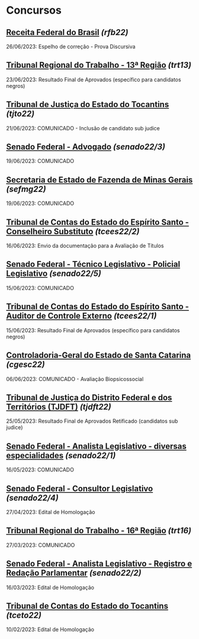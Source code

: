 # Concursos

## [Receita Federal do Brasil](./rfb22/) *(rfb22)*
26/06/2023: Espelho de correção - Prova Discursiva

## [Tribunal Regional do Trabalho - 13ª Região](./trt13/) *(trt13)*
23/06/2023: Resultado Final de Aprovados (específico para candidatos negros)

## [Tribunal de Justiça do Estado do Tocantins](./tjto22/) *(tjto22)*
21/06/2023: COMUNICADO - Inclusão de candidato sub judice

## [Senado Federal - Advogado](./senado22-3/) *(senado22/3)*
19/06/2023: COMUNICADO

## [Secretaria de Estado de Fazenda de Minas Gerais](./sefmg22/) *(sefmg22)*
19/06/2023: COMUNICADO

## [Tribunal de Contas do Estado do Espírito Santo - Conselheiro Substituto](./tcees22-2/) *(tcees22/2)*
16/06/2023: Envio da documentação para a Avaliação de Títulos

## [Senado Federal - Técnico Legislativo - Policial Legislativo](./senado22-5/) *(senado22/5)*
15/06/2023: COMUNICADO

## [Tribunal de Contas do Estado do Espírito Santo - Auditor de Controle Externo](./tcees22-1/) *(tcees22/1)*
15/06/2023: Resultado Final de Aprovados (específico para candidatos negros)

## [Controladoria-Geral do Estado de Santa Catarina](./cgesc22/) *(cgesc22)*
06/06/2023: COMUNICADO - Avaliação Biopsicossocial

## [Tribunal de Justiça do Distrito Federal e dos Territórios (TJDFT)](./tjdft22/) *(tjdft22)*
25/05/2023: Resultado Final de Aprovados Retificado (candidatos sub judice)

## [Senado Federal - Analista Legislativo - diversas especialidades](./senado22-1/) *(senado22/1)*
16/05/2023: COMUNICADO

## [Senado Federal - Consultor Legislativo](./senado22-4/) *(senado22/4)*
27/04/2023: Edital de Homologação

## [Tribunal Regional do Trabalho - 16ª Região](./trt16/) *(trt16)*
27/03/2023: COMUNICADO

## [Senado Federal - Analista Legislativo - Registro e Redação Parlamentar](./senado22-2/) *(senado22/2)*
16/03/2023: Edital de Homologação

## [Tribunal de Contas do Estado do Tocantins](./tceto22/) *(tceto22)*
10/02/2023: Edital de Homologação
